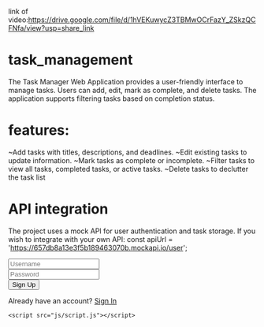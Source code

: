 link of video:https://drive.google.com/file/d/1hVEKuwycZ3TBMwOCrFazY_ZSkzQCFNfa/view?usp=share_link
# task_management
The Task Manager Web Application provides a user-friendly interface to manage tasks. Users can add, edit, mark as complete, and delete tasks. The application supports filtering tasks based on completion status.
# features:
~Add tasks with titles, descriptions, and deadlines.
~Edit existing tasks to update information.
~Mark tasks as complete or incomplete.
~Filter tasks to view all tasks, completed tasks, or active tasks.
~Delete tasks to declutter the task list
# API integration 
The project uses a mock API for user authentication and task storage. If you wish to integrate with your own API:
const apiUrl = 'https://657db8a13e3f5b189463070b.mockapi.io/user';




<!DOCTYPE html>
<html lang="en">

<head>
    <meta charset="UTF-8">
    <meta name="viewport" content="width=device-width, initial-scale=1.0">
    <title>Sign Up</title>
    <link rel="stylesheet" href="styles/style.css">
</head>

<body>
    <div class="signUpBody">
        <div class="signUpPage">
            <div class="form-group">
                <input type="text" id="username" required placeholder="Username">
            </div>
            <div class="form-group">
                <input type="password" id="password" required placeholder="Password">
            </div>
            <button class="signUpButton" onclick="signUp()">Sign Up</button>
            <p id="signupMessage"></p>
            <p>Already have an account? <a class="signUpPar" href="signIn.html"> Sign In</a></p>
        </div>
    </div>

    <script src="js/script.js"></script>
</body>

</html>
